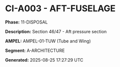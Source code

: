 # CI-A003 - AFT-FUSELAGE

**Phase:** 11-DISPOSAL

**Description:** Section 46/47 - Aft pressure section

**AMPEL:** AMPEL-01-TUW (Tube and Wing)

**Segment:** A-ARCHITECTURE

**Generated:** 2025-08-25 17:27:29 UTC
